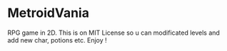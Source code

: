 # MetroidVania

RPG game in 2D. This is on MIT License so u can modificated levels and add new char, potions etc. Enjoy !
